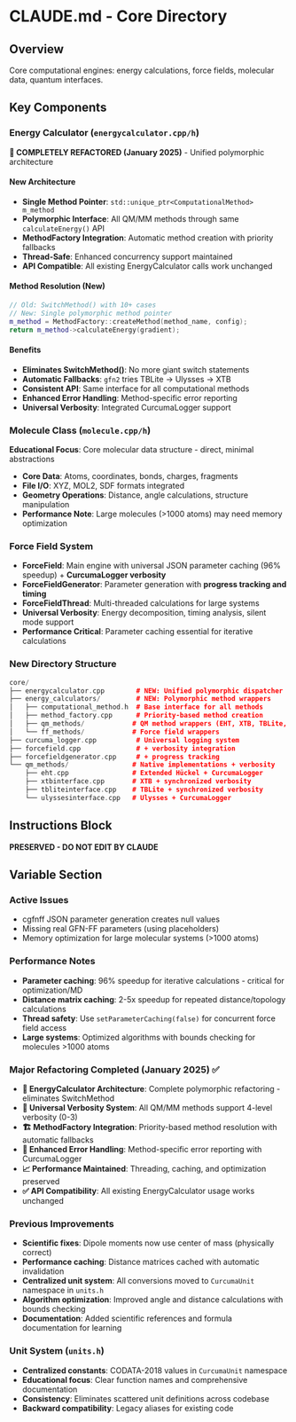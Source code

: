 # CLAUDE.md - Core Directory

## Overview

Core computational engines: energy calculations, force fields, molecular data, quantum interfaces.

## Key Components

### Energy Calculator (`energycalculator.cpp/h`)
**🚀 COMPLETELY REFACTORED (January 2025)** - Unified polymorphic architecture

#### **New Architecture**
- **Single Method Pointer**: `std::unique_ptr<ComputationalMethod> m_method`
- **Polymorphic Interface**: All QM/MM methods through same `calculateEnergy()` API
- **MethodFactory Integration**: Automatic method creation with priority fallbacks
- **Thread-Safe**: Enhanced concurrency support maintained
- **API Compatible**: All existing EnergyCalculator calls work unchanged

#### **Method Resolution (New)**
```cpp
// Old: SwitchMethod() with 10+ cases
// New: Single polymorphic method pointer
m_method = MethodFactory::createMethod(method_name, config);
return m_method->calculateEnergy(gradient);
```

#### **Benefits**
- **Eliminates SwitchMethod()**: No more giant switch statements
- **Automatic Fallbacks**: `gfn2` tries TBLite → Ulysses → XTB
- **Consistent API**: Same interface for all computational methods
- **Enhanced Error Handling**: Method-specific error reporting
- **Universal Verbosity**: Integrated CurcumaLogger support

### Molecule Class (`molecule.cpp/h`)
**Educational Focus**: Core molecular data structure - direct, minimal abstractions
- **Core Data**: Atoms, coordinates, bonds, charges, fragments
- **File I/O**: XYZ, MOL2, SDF formats integrated
- **Geometry Operations**: Distance, angle calculations, structure manipulation
- **Performance Note**: Large molecules (>1000 atoms) may need memory optimization

### Force Field System
- **ForceField**: Main engine with universal JSON parameter caching (96% speedup) + **CurcumaLogger verbosity**
- **ForceFieldGenerator**: Parameter generation with **progress tracking and timing**
- **ForceFieldThread**: Multi-threaded calculations for large systems
- **Universal Verbosity**: Energy decomposition, timing analysis, silent mode support
- **Performance Critical**: Parameter caching essential for iterative calculations

### New Directory Structure
```cpp
core/
├── energycalculator.cpp        # NEW: Unified polymorphic dispatcher
├── energy_calculators/         # NEW: Polymorphic method wrappers  
│   ├── computational_method.h  # Base interface for all methods
│   ├── method_factory.cpp      # Priority-based method creation
│   ├── qm_methods/            # QM method wrappers (EHT, XTB, TBLite, Ulysses)
│   └── ff_methods/            # Force field wrappers
├── curcuma_logger.cpp          # Universal logging system
├── forcefield.cpp              # + verbosity integration
├── forcefieldgenerator.cpp     # + progress tracking
└── qm_methods/                # Native implementations + verbosity
    ├── eht.cpp                # Extended Hückel + CurcumaLogger
    ├── xtbinterface.cpp       # XTB + synchronized verbosity
    ├── tbliteinterface.cpp    # TBLite + synchronized verbosity  
    └── ulyssesinterface.cpp   # Ulysses + CurcumaLogger
```

## Instructions Block

**PRESERVED - DO NOT EDIT BY CLAUDE**

## Variable Section

### Active Issues
- cgfnff JSON parameter generation creates null values
- Missing real GFN-FF parameters (using placeholders)
- Memory optimization for large molecular systems (>1000 atoms)

### Performance Notes
- **Parameter caching**: 96% speedup for iterative calculations - critical for optimization/MD
- **Distance matrix caching**: 2-5x speedup for repeated distance/topology calculations
- **Thread safety**: Use `setParameterCaching(false)` for concurrent force field access
- **Large systems**: Optimized algorithms with bounds checking for molecules >1000 atoms

### Major Refactoring Completed (January 2025) ✅
- **🚀 EnergyCalculator Architecture**: Complete polymorphic refactoring - eliminates SwitchMethod  
- **🎯 Universal Verbosity System**: All QM/MM methods support 4-level verbosity (0-3)
- **🏗️ MethodFactory Integration**: Priority-based method resolution with automatic fallbacks
- **🔧 Enhanced Error Handling**: Method-specific error reporting with CurcumaLogger
- **📈 Performance Maintained**: Threading, caching, and optimization preserved
- **✅ API Compatibility**: All existing EnergyCalculator usage works unchanged

### Previous Improvements
- **Scientific fixes**: Dipole moments now use center of mass (physically correct)
- **Performance caching**: Distance matrices cached with automatic invalidation
- **Centralized unit system**: All conversions moved to `CurcumaUnit` namespace in `units.h`
- **Algorithm optimization**: Improved angle and distance calculations with bounds checking
- **Documentation**: Added scientific references and formula documentation for learning

### Unit System (`units.h`)
- **Centralized constants**: CODATA-2018 values in `CurcumaUnit` namespace
- **Educational focus**: Clear function names and comprehensive documentation
- **Consistency**: Eliminates scattered unit definitions across codebase
- **Backward compatibility**: Legacy aliases for existing code
